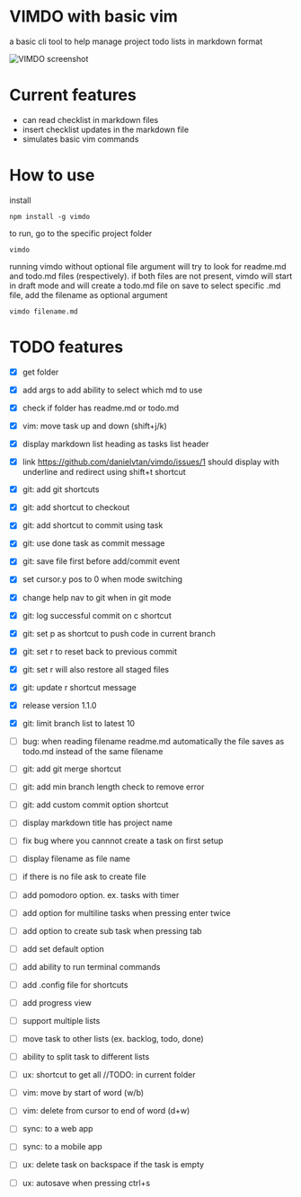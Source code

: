 # VIMDO with basic vim
a basic cli tool to help manage project todo lists in markdown format

![VIMDO screenshot](https://raw.githubusercontent.com/danielvtan/vimdo/main/screenshots/screenshot.png)


# Current features
- can read checklist in markdown files
- insert checklist updates in the markdown file
- simulates basic vim commands

# How to use
install
```
npm install -g vimdo
````
to run, go to the specific project folder
```
vimdo
````
running vimdo without optional file argument will try to look for readme.md and todo.md files (respectively).
if both files are not present, vimdo will start in draft mode and will create a todo.md file on save
to select specific .md file, add the filename as optional argument
```
vimdo filename.md
```

# TODO features
- [x] get folder
- [x] add args to add ability to select which md to use
- [x] check if folder has readme.md or todo.md
- [x] vim: move task up and down (shift+j/k)
- [x] display markdown list heading as tasks list header
- [x] link https://github.com/danielvtan/vimdo/issues/1 should display with underline and redirect using shift+t shortcut
- [x] git: add git shortcuts
- [x] git: add shortcut to checkout
- [x] git: add shortcut to commit using task
- [x] git: use done task as commit message
- [x] git: save file first before add/commit event
- [x] set cursor.y pos to 0 when mode switching
- [x] change help nav to git when in git mode
- [x] git: log successful commit on c shortcut
- [x] git: set p as shortcut to push code in current branch
- [x] git: set r to reset back to previous commit
- [x] git: set r will also restore all staged files
- [x] git: update r shortcut message
- [x] release version 1.1.0
- [x] git: limit branch list to latest 10
- [ ] bug: when reading filename readme.md automatically the file saves as todo.md instead of the same filename 
- [ ] git: add git merge shortcut
- [ ] git: add min branch length check to remove error
- [ ] git: add custom commit option shortcut
- [ ] display markdown title has project name
- [ ] fix bug where you cannnot create a task on first setup
- [ ] display filename as file name
- [ ] if there is no file ask to create file
- [ ] add pomodoro option. ex. tasks with timer
- [ ] add option for multiline tasks  when pressing enter twice
- [ ] add option to create sub task when pressing tab
- [ ] add set default option
- [ ] add ability to run terminal commands
- [ ] add .config file for shortcuts
- [ ] add progress view
- [ ] support multiple lists
- [ ] move task to other lists (ex. backlog, todo, done)
- [ ] ability to split task to different lists
- [ ] ux: shortcut to get all //TODO: in current folder
- [ ] vim: move by start of word (w/b)
- [ ] vim: delete from cursor to end of word (d+w)
- [ ] sync: to a web app
- [ ] sync: to a mobile app
- [ ] ux: delete task on backspace if the task is empty
- [ ] ux: autosave when pressing ctrl+s 

